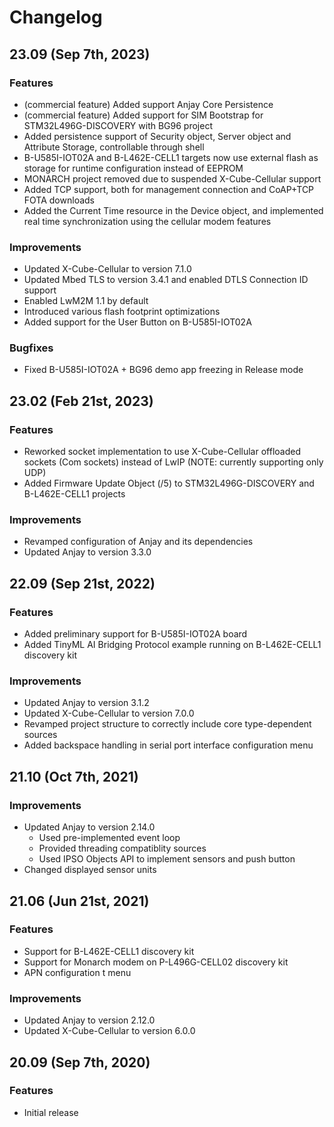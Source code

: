 # Changelog

## 23.09 (Sep 7th, 2023)

### Features
- (commercial feature) Added support Anjay Core Persistence
- (commercial feature) Added support for SIM Bootstrap for STM32L496G-DISCOVERY with BG96 project
- Added persistence support of Security object, Server object and Attribute
  Storage, controllable through shell
- B-U585I-IOT02A and B-L462E-CELL1 targets now use external flash as storage for
  runtime configuration instead of EEPROM
- MONARCH project removed due to suspended X-Cube-Cellular support
- Added TCP support, both for management connection and CoAP+TCP FOTA downloads
- Added the Current Time resource in the Device object, and implemented real time synchronization using the cellular modem features

### Improvements
- Updated X-Cube-Cellular to version 7.1.0
- Updated Mbed TLS to version 3.4.1 and enabled DTLS Connection ID support
- Enabled LwM2M 1.1 by default
- Introduced various flash footprint optimizations
- Added support for the User Button on B-U585I-IOT02A

### Bugfixes
- Fixed B-U585I-IOT02A + BG96 demo app freezing in Release mode

## 23.02 (Feb 21st, 2023)

### Features
- Reworked socket implementation to use X-Cube-Cellular offloaded sockets
  (Com sockets) instead of LwIP (NOTE: currently supporting only UDP)
- Added Firmware Update Object (/5) to STM32L496G-DISCOVERY and B-L462E-CELL1 projects

### Improvements
- Revamped configuration of Anjay and its dependencies
- Updated Anjay to version 3.3.0

## 22.09 (Sep 21st, 2022)

### Features
- Added preliminary support for B-U585I-IOT02A board
- Added TinyML AI Bridging Protocol example running on B-L462E-CELL1 discovery kit

### Improvements
- Updated Anjay to version 3.1.2
- Updated X-Cube-Cellular to version 7.0.0
- Revamped project structure to correctly include core type-dependent sources
- Added backspace handling in serial port interface configuration menu

## 21.10 (Oct 7th, 2021)

### Improvements
- Updated Anjay to version 2.14.0
  - Used pre-implemented event loop
  - Provided threading compatiblity sources
  - Used IPSO Objects API to implement sensors and push button
- Changed displayed sensor units


## 21.06 (Jun 21st, 2021)

### Features
- Support for B-L462E-CELL1 discovery kit
- Support for Monarch modem on P-L496G-CELL02 discovery kit
- APN configuration t menu

### Improvements
- Updated Anjay to version 2.12.0
- Updated X-Cube-Cellular to version 6.0.0

## 20.09 (Sep 7th, 2020)

### Features
- Initial release
